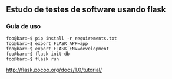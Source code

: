 ## Estudo de testes de software usando flask

### Guia de uso

```console
foo@bar:~$ pip install -r requirements.txt
foo@bar:~$ export FLASK_APP=app
foo@bar:~$ export FLASK_ENV=development
foo@bar:~$ flask init-db
foo@bar:~$ flask run
```


http://flask.pocoo.org/docs/1.0/tutorial/